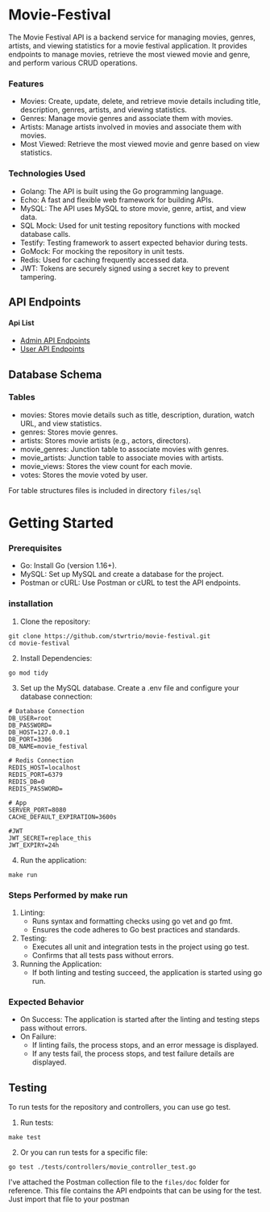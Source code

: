 # Movie-Festival

The Movie Festival API is a backend service for managing movies, genres, artists, and viewing statistics for a movie festival application. It provides endpoints to manage movies, retrieve the most viewed movie and genre, and perform various CRUD operations.

### Features
- Movies: Create, update, delete, and retrieve movie details including title, description, genres, artists, and viewing statistics.
- Genres: Manage movie genres and associate them with movies.
- Artists: Manage artists involved in movies and associate them with movies.
- Most Viewed: Retrieve the most viewed movie and genre based on view statistics.

### Technologies Used
- Golang: The API is built using the Go programming language.
- Echo: A fast and flexible web framework for building APIs.
- MySQL: The API uses MySQL to store movie, genre, artist, and view data.
- SQL Mock: Used for unit testing repository functions with mocked database calls.
- Testify: Testing framework to assert expected behavior during tests.
- GoMock: For mocking the repository in unit tests.
- Redis: Used for caching frequently accessed data.
- JWT: Tokens are securely signed using a secret key to prevent tampering.

## API Endpoints
#### Api List
- [Admin API Endpoints](./files/doc/Admin-Api-Documentation.md#admin-api-documentation)
- [User API Endpoints](./files/doc/User-Api-Documentation.md#user-api-documentation)


## Database Schema
### Tables
- movies: Stores movie details such as title, description, duration, watch URL, and view statistics.
- genres: Stores movie genres.
- artists: Stores movie artists (e.g., actors, directors).
- movie_genres: Junction table to associate movies with genres.
- movie_artists: Junction table to associate movies with artists.
- movie_views: Stores the view count for each movie.
- votes: Stores the movie voted by user.

For table structures files is included in directory ``files/sql``

# Getting Started
### Prerequisites
- Go: Install Go (version 1.16+).
- MySQL: Set up MySQL and create a database for the project.
- Postman or cURL: Use Postman or cURL to test the API endpoints.

### installation
1. Clone the repository:
```
git clone https://github.com/stwrtrio/movie-festival.git
cd movie-festival
```

2. Install Dependencies:
```
go mod tidy
```

3. Set up the MySQL database. Create a .env file and configure your database connection:
```
# Database Connection
DB_USER=root
DB_PASSWORD=
DB_HOST=127.0.0.1
DB_PORT=3306
DB_NAME=movie_festival

# Redis Connection
REDIS_HOST=localhost
REDIS_PORT=6379
REDIS_DB=0
REDIS_PASSWORD=

# App 
SERVER_PORT=8080
CACHE_DEFAULT_EXPIRATION=3600s

#JWT
JWT_SECRET=replace_this
JWT_EXPIRY=24h
```
4. Run the application:
```
make run
```

### Steps Performed by make run
1. Linting:
    - Runs syntax and formatting checks using go vet and go fmt.
    - Ensures the code adheres to Go best practices and standards.
2. Testing:
    - Executes all unit and integration tests in the project using go test.
    - Confirms that all tests pass without errors.
3. Running the Application:
    - If both linting and testing succeed, the application is started using go run.

### Expected Behavior
- On Success: The application is started after the linting and testing steps pass without errors.
- On Failure:
    - If linting fails, the process stops, and an error message is displayed.
    - If any tests fail, the process stops, and test failure details are displayed.


## Testing
To run tests for the repository and controllers, you can use go test.
1. Run tests:
```
make test
```
2. Or you can run tests for a specific file:
```
go test ./tests/controllers/movie_controller_test.go
```

I've attached the Postman collection file to the ```files/doc``` folder for reference. This file contains the API endpoints that can be using for the test. Just import that file to your postman